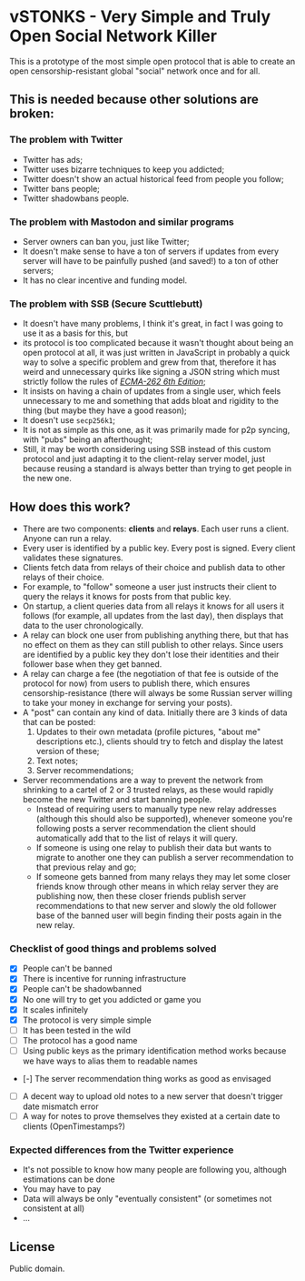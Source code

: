 # vSTONKS - Very Simple and Truly Open Social Network Killer

This is a prototype of the most simple open protocol that is able to create an open censorship-resistant global "social" network once and for all.

## This is needed because other solutions are broken:

### The problem with Twitter

- Twitter has ads;
- Twitter uses bizarre techniques to keep you addicted;
- Twitter doesn't show an actual historical feed from people you follow;
- Twitter bans people;
- Twitter shadowbans people.

### The problem with Mastodon and similar programs

- Server owners can ban you, just like Twitter;
- It doesn't make sense to have a ton of servers if updates from every server will have to be painfully pushed (and saved!) to a ton of other servers;
- It has no clear incentive and funding model.

### The problem with SSB (Secure Scuttlebutt)

- It doesn't have many problems, I think it's great, in fact I was going to use it as a basis for this, but
- its protocol is too complicated because it wasn't thought about being an open protocol at all, it was just written in JavaScript in probably a quick way to solve a specific problem and grew from that, therefore it has weird and unnecessary quirks like signing a JSON string which must strictly follow the rules of [_ECMA-262 6th Edition_](https://www.ecma-international.org/ecma-262/6.0/#sec-json.stringify);
- It insists on having a chain of updates from a single user, which feels unnecessary to me and something that adds bloat and rigidity to the thing (but maybe they have a good reason);
- It doesn't use `secp256k1`;
- It is not as simple as this one, as it was primarily made for p2p syncing, with "pubs" being an afterthought;
- Still, it may be worth considering using SSB instead of this custom protocol and just adapting it to the client-relay server model, just because reusing a standard is always better than trying to get people in the new one.

## How does this work?

- There are two components: __clients__ and __relays__. Each user runs a client. Anyone can run a relay.
- Every user is identified by a public key. Every post is signed. Every client validates these signatures.
- Clients fetch data from relays of their choice and publish data to other relays of their choice.
- For example, to "follow" someone a user just instructs their client to query the relays it knows for posts from that public key.
- On startup, a client queries data from all relays it knows for all users it follows (for example, all updates from the last day), then displays that data to the user chronologically.
- A relay can block one user from publishing anything there, but that has no effect on them as they can still publish to other relays. Since users are identified by a public key they don't lose their identities and their follower base when they get banned.
- A relay can charge a fee (the negotiation of that fee is outside of the protocol for now) from users to publish there, which ensures censorship-resistance (there will always be some Russian server willing to take your money in exchange for serving your posts).
- A "post" can contain any kind of data. Initially there are 3 kinds of data that can be posted:
  1. Updates to their own metadata (profile pictures, "about me" descriptions etc.), clients should try to fetch and display the latest version of these;
  2. Text notes;
  3. Server recommendations;
- Server recommendations are a way to prevent the network from shrinking to a cartel of 2 or 3 trusted relays, as these would rapidly become the new Twitter and start banning people.
  - Instead of requiring users to manually type new relay addresses (although this should also be supported), whenever someone you're following posts a server recommendation the client should automatically add that to the list of relays it will query.
  - If someone is using one relay to publish their data but wants to migrate to another one they can publish a server recommendation to that previous relay and go;
  - If someone gets banned from many relays they may let some closer friends know through other means in which relay server they are publishing now, then these closer friends publish server recommendations to that new server and slowly the old follower base of the banned user will begin finding their posts again in the new relay.

### Checklist of good things and problems solved

- [x] People can't be banned
- [x] There is incentive for running infrastructure
- [x] People can't be shadowbanned
- [x] No one will try to get you addicted or game you
- [x] It scales infinitely
- [x] The protocol is very simple simple
- [ ] It has been tested in the wild
- [ ] The protocol has a good name
- [ ] Using public keys as the primary identification method works because we have ways to alias them to readable names
- [-] The server recommendation thing works as good as envisaged
- [ ] A decent way to upload old notes to a new server that doesn't trigger date mismatch error
- [ ] A way for notes to prove themselves they existed at a certain date to clients (OpenTimestamps?)

### Expected differences from the Twitter experience

- It's not possible to know how many people are following you, although estimations can be done
- You may have to pay
- Data will always be only "eventually consistent" (or sometimes not consistent at all)
- ...

## License

Public domain.
